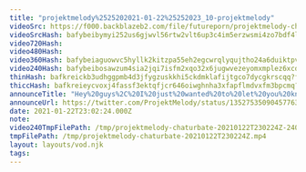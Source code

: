 ```yaml
---
title: "projektmelody%2525202021-01-22%25252023_10-projektmelody"
videoSrc: https://f000.backblazeb2.com/file/futureporn/projektmelody-chaturbate-2021-01-22.mp4
videoSrcHash: bafybeibymyi252us6gjwvl56rtw2vlt6up3c4im5erzwsmi4zo7bdf4lyq
video720Hash: 
video480Hash: 
video360Hash: bafybeiaguowvc5hyllk2kitzpa55eh2egcwrqlyqujtho24a6duiktpvnm
video240Hash: bafybeibosawzum4sia2jqi7isfm2xqo32x6jugwvezeyomxmplez6xcdcy?filename=projektmelody-chaturbate-20210122T230224Z-240p.mp4
thinHash: bafkreickb3udhggpmb4d3jfygzuskkhi5ckdmklafijtgco7dycgkrscqq?filename=20210122T230224Z_thin.jpg
thiccHash: bafkreieycvoxj4fassf3ektqfjcr646oiwghnha3xfapflmdvxfm3bpcmq?filename=20210122T230224Z_thicc.jpg
announceTitle: "Hey%20guys%2C%20I%20just%20wanted%20to%20let%20you%20know%20that%20I%20can%27t%20think%20of%20anything%20clever%2C%20but%20I%20do%20love%20you%20and%20I%20am%20online"
announceUrl: https://twitter.com/ProjektMelody/status/1352753509045776384
date: 2021-01-22T23:02:24.000Z
note: 
video240TmpFilePath: /tmp/projektmelody-chaturbate-20210122T230224Z-240p.mp4
tmpFilePath: /tmp/projektmelody-chaturbate-20210122T230224Z.mp4
layout: layouts/vod.njk
tags:
---
```

